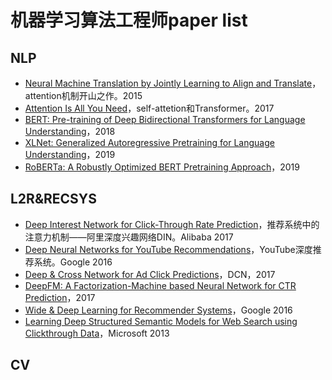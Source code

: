 # 机器学习算法工程师paper list

## NLP

- [Neural Machine Translation by Jointly Learning to Align and Translate](https://arxiv.org/abs/1409.0473v7)，attention机制开山之作。2015
- [Attention Is All You Need](https://arxiv.org/abs/1706.03762v5)，self-attetion和Transformer。2017
- [BERT: Pre-training of Deep Bidirectional Transformers for Language Understanding](https://arxiv.org/abs/1810.04805v2)，2018
- [XLNet: Generalized Autoregressive Pretraining for Language Understanding](https://arxiv.org/abs/1906.08237v1)，2019
- [RoBERTa: A Robustly Optimized BERT Pretraining Approach](https://arxiv.org/abs/1907.11692v1)，2019



## L2R&RECSYS

- [Deep Interest Network for Click-Through Rate Prediction](https://arxiv.org/abs/1706.06978v4)，推荐系统中的注意力机制——阿里深度兴趣网络DIN。Alibaba 2017
- [Deep Neural Networks for YouTube Recommendations](https://static.googleusercontent.com/media/research.google.com/zh-CN//pubs/archive/45530.pdf)，YouTube深度推荐系统。Google 2016
- [Deep & Cross Network for Ad Click Predictions](https://arxiv.org/abs/1708.05123v1)，DCN，2017
- [DeepFM: A Factorization-Machine based Neural Network for CTR Prediction](https://arxiv.org/abs/1703.04247v1)，2017
- [Wide & Deep Learning for Recommender Systems](https://arxiv.org/abs/1606.07792v1)，Google 2016
- [Learning Deep Structured Semantic Models for Web Search using Clickthrough Data](https://www.microsoft.com/en-us/research/publication/learning-deep-structured-semantic-models-for-web-search-using-clickthrough-data/)，Microsoft 2013





## CV



